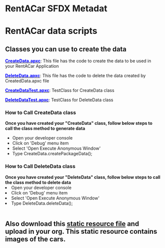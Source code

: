 # RentACar SFDX Metadat
<h1>RentACar data scripts</h1>

<h2>Classes you can use to create the data</h2>
<p><a href="/RentACar/classes/CreateData.apxc"><strong style="color:blue">CreateData.apxc</strong></a>: This file has the code to create the data to be used in your RentACar Application</p>
<p><a href="DeleteData.apxc"><strong style="color:blue">DeleteData.apxc</strong></a>: This file has the code to delete the data created by CreatedData.apxc file</p>
<p><a href="CreateDataTest.apxc"><strong style="color:blue">CreateDataTest.apxc</strong></a>: TestClass for CreateData class</p>
<p><a href="DeleteDataTest.apxc"><strong style="color:blue">DeleteDataTest.apxc</strong></a>: TestClass for DeleteData class</p>

<h3>How to Call CreateData class</h3>
<strong>Once you have created your "CreateData" class, follow below steps to call the class method to generate data</strong>
<ul>
<li> Open your developer console
<li> Click on 'Debug' menu item
<li> Select 'Open Execute Anonymous Window'
<li> Type CreateData.createPackageData();
</ul>

<h3>How to Call DeleteData class</h3>
<strong>Once you have created your "DeleteData" class, follow below steps to call the class method to delete data</strong>
<li> Open your developer console</li>
<li> Click on 'Debug' menu item</li>
<li> Select 'Open Execute Anonymous Window'</li>
<li> Type DeleteData.deleteData();</li>
</ul>

<br/>
<h2>Also download this <a href="cars.zip">static resource file</a> and upload in your org. This static resource contains images of the cars.</h2>
